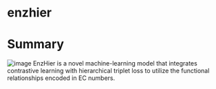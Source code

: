 # enzhier
# Summary
![image](https://github.com/user-attachments/assets/2fc199a2-4c74-426d-851d-6fa83e767506)
EnzHier is a novel machine-learning model that integrates contrastive learning with hierarchical triplet loss to utilize the functional relationships encoded in EC numbers.

